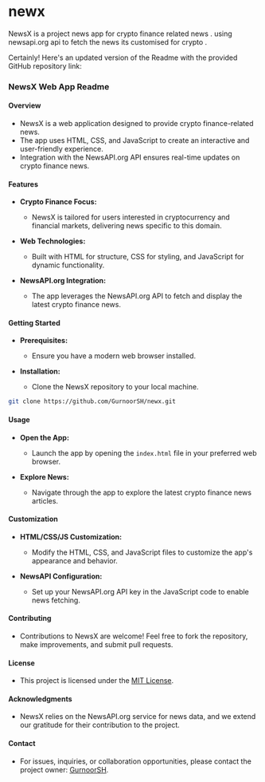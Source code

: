# newx


NewsX is a project news app for crypto finance related news .
using newsapi.org api to fetch the news its customised for crypto . 

 
Certainly! Here's an updated version of the Readme with the provided GitHub repository link:

### NewsX Web App Readme

#### Overview
- NewsX is a web application designed to provide crypto finance-related news.
- The app uses HTML, CSS, and JavaScript to create an interactive and user-friendly experience.
- Integration with the NewsAPI.org API ensures real-time updates on crypto finance news.

#### Features
- **Crypto Finance Focus:**
  - NewsX is tailored for users interested in cryptocurrency and financial markets, delivering news specific to this domain.

- **Web Technologies:**
  - Built with HTML for structure, CSS for styling, and JavaScript for dynamic functionality.

- **NewsAPI.org Integration:**
  - The app leverages the NewsAPI.org API to fetch and display the latest crypto finance news.

#### Getting Started
- **Prerequisites:**
  - Ensure you have a modern web browser installed.

- **Installation:**
  - Clone the NewsX repository to your local machine.

```bash
git clone https://github.com/GurnoorSH/newx.git
```

#### Usage
- **Open the App:**
  - Launch the app by opening the `index.html` file in your preferred web browser.

- **Explore News:**
  - Navigate through the app to explore the latest crypto finance news articles.

#### Customization
- **HTML/CSS/JS Customization:**
  - Modify the HTML, CSS, and JavaScript files to customize the app's appearance and behavior.

- **NewsAPI Configuration:**
  - Set up your NewsAPI.org API key in the JavaScript code to enable news fetching.

#### Contributing
- Contributions to NewsX are welcome! Feel free to fork the repository, make improvements, and submit pull requests.

#### License
- This project is licensed under the [MIT License](LICENSE.md).

#### Acknowledgments
- NewsX relies on the NewsAPI.org service for news data, and we extend our gratitude for their contribution to the project.

#### Contact
- For issues, inquiries, or collaboration opportunities, please contact the project owner: [GurnoorSH](https://github.com/GurnoorSH).